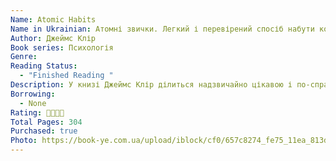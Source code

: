 ```yaml
---
Name: Atomic Habits
Name in Ukrainian: Атомні звички. Легкий і перевірений спосіб набути корисних звичок і позбутися звичок шкідливих
Author: Джеймс Клір
Book series: Психологія
Genre:
Reading Status:
  - "Finished Reading "
Description: У книзі Джеймс Клір ділиться надзвичайно цікавою і по-справжньому продуктивною методикою напрацювання корисних звичок. В її основі лежить поняття чотириступеневої моделі звичок (подразник, прагнення, відгук, винагорода), а також чотири породжені цією моделлю закони зміни поведінки. Викладений матеріал підтверджується результатами наукових досліджень, проте книгу слід трактувати не як наукову розвідку, а як посібник з експлуатації, що містить мудрі практичні поради та пояснення механізмів створення і змінювання власних звичок.
Borrowing:
  - None
Rating: 🌟🌟🌟🌟
Total Pages: 304
Purchased: true
Photo: https://book-ye.com.ua/upload/iblock/cf0/657c8274_fe75_11ea_813d_000c29ae1566_b47cfe7e_fe7a_11ea_813d_000c29ae1566.jpg
---
```

